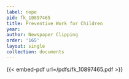 ```yaml
---
label: nope
pid: fk_10897465
title: Preventive Work for Children
year:
author: Newspaper Clipping
order: '165'
layout: single
collection: documents
---
```



{{< embed-pdf url=/pdfs/fk_10897465.pdf >}}